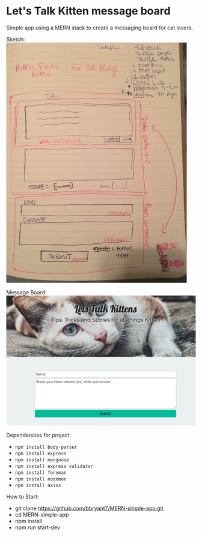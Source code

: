 # Let's Talk Kitten message board

Simple app using a MERN stack to create a messaging board for cat lovers.

Sketch:
![alt text](resources/wireframe.png "wireframe")

Message Board:
![alt text](resources/final.png "final UI")

Dependencies for project:
* `npm install body-parser`
* `npm install express`
* `npm install mongoose`
* `npm install express validator`
* `npm install foreman`
* `npm install nodemon`
* `npm install axios`

How to Start:

* git clone https://github.com/bbryant7/MERN-simple-app.git
* cd MERN-simple-app
* npm install
* npm run start-dev
